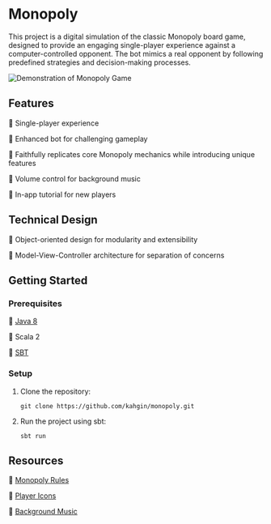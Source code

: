 # Monopoly

This project is a digital simulation of the classic Monopoly board game, 
designed to provide an engaging single-player experience against a computer-controlled opponent. 
The bot mimics a real opponent by following predefined strategies and decision-making processes.

<img src="./docs/monopoly-demo.gif" alt="Demonstration of Monopoly Game"/>

## Features
🎲 Single-player experience

🎲 Enhanced bot for challenging gameplay

🎲 Faithfully replicates core Monopoly mechanics while introducing unique features

🎲 Volume control for background music

🎲 In-app tutorial for new players

## Technical Design
🎲 Object-oriented design for modularity and extensibility

🎲 Model-View-Controller architecture for separation of concerns

## Getting Started

### Prerequisites
🎲 [Java 8](https://www.oracle.com/my/java/technologies/downloads/#java8-windows)

🎲 Scala 2

🎲 [SBT](https://www.scala-sbt.org/download/)

### Setup
1. Clone the repository:
    ```
    git clone https://github.com/kahgin/monopoly.git
    ```

2. Run the project using sbt:
    ```
    sbt run
    ```
   
## Resources
🎲 [Monopoly Rules](https://www.officialgamerules.org/board-games/monopoly)

🎲 [Player Icons](https://www.xiaohongshu.com/explore/65674059000000003802ec19?xsec_token=ABKU0-tg7Jz4eaBMyRBoEou41oK7C0LgAszlZvSnZqyjk=&xsec_source=pc_user)

🎲 [Background Music](https://pixabay.com/music/modern-classical-peaceful-piano-background-music-218762/)

